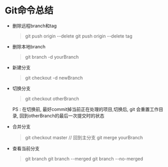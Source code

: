 # Git命令总结

- 删除远程branch和tag

	> git push origin --delete <branchName>
	> git push origin --delete tag <tagname>

- 删除本地branch

	> git branch -d yourBranch

- 新建分支

	> git checkout -d newBranch
	
- 切换分支

	> git checkout otherBranch
	
	PS : 在切换前, 最好commit掉当前正在处理的项目,切换后, git 会重置工作目录, 回到otherBranch的最后一次提交时的状态
	
- 合并分支

	> git checkout master // 回到主分支
	> git merge yourBranch 
	
- 查看当前分支

	> git branch
	> git branch --merged
	> git branch --no-merged